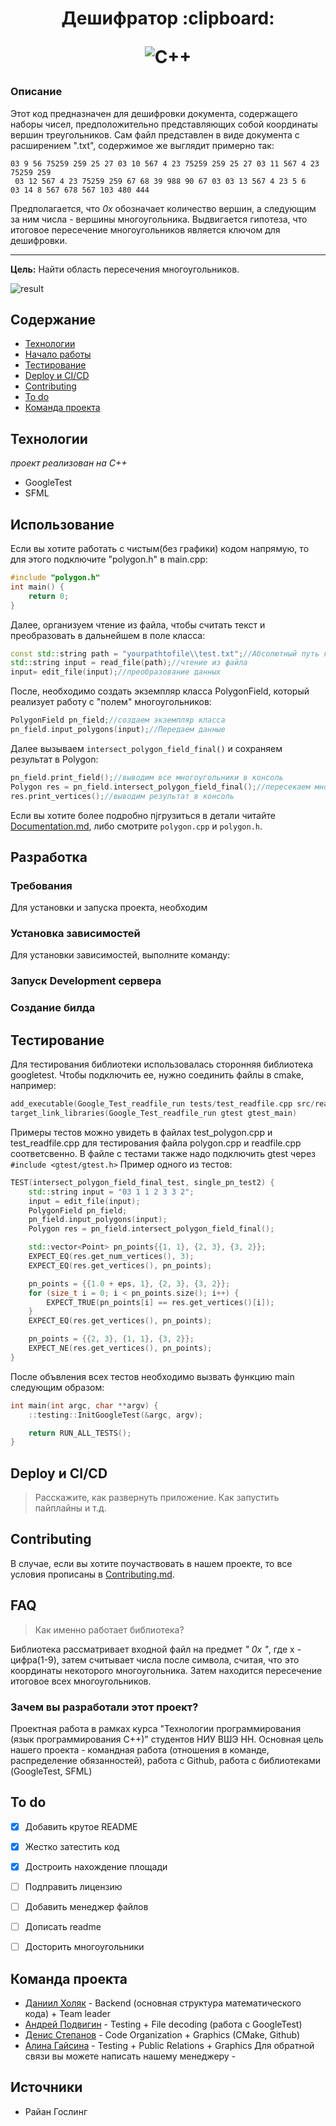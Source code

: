 <h1 align="center">Дешифратор :clipboard:

![C++](https://img.shields.io/badge/c++-%2300599C.svg?style=for-the-badge&logo=c%2B%2B&logoColor=white)
</h1>
<h3 align="left">Описание</h3>
Этот код предназначен для дешифровки документа, содержащего наборы чисел, предположительно представляющих собой координаты вершин треугольников. Сам файл представлен в виде документа с расширением ".txt", содержимое же выглядит примерно так:

```
03 9 56 75259 259 25 27 03 10 567 4 23 75259 259 25 27 03 11 567 4 23 75259 259
 03 12 567 4 23 75259 259 67 68 39 988 90 67 03 03 13 567 4 23 5 6    03 14 8 567 678 567 103 480 444
```

Предполагается, что *0x* обозначает количество вершин, а следующим за ним числа - вершины многоугольника. Выдвигается гипотеза, что итоговое пересечение многоугольников является ключом для дешифровки.

---

**Цель:** Найти область пересечения многоугольников.

![result](https://github.com/DeStep3000/IOT/blob/master/results.png)

## Содержание
- [Технологии](#технологии)
- [Начало работы](#начало-работы)
- [Тестирование](#тестирование)
- [Deploy и CI/CD](#deploy-и-ci/cd)
- [Contributing](#contributing)
- [To do](#to-do)
- [Команда проекта](#команда-проекта)

## Технологии
*проект реализован на C++*
- GoogleTest
- SFML

## Использование
Если вы хотите работать с чистым(без графики) кодом напрямую, то для этого подключите "polygon.h" в main.cpp:
```c++
#include "polygon.h"
int main() {
    return 0;
}
```
Далее, организуем чтение из файла, чтобы считать текст и преобразовать в дальнейшем в поле класса:
```c++
const std::string path = "yourpathtofile\\test.txt";//Абсолютный путь к файлу
std::string input = read_file(path);//чтение из файла
input= edit_file(input);//преобразование данных
```
После, необходимо создать экземпляр класса PolygonField, который реализует работу с "полем" многоугольников:
```c++
PolygonField pn_field;//создаем экземпляр класса
pn_field.input_polygons(input);//Передаем данные
```
Далее вызываем ```intersect_polygon_field_final()``` и сохраняем результат в Polygon:
```c++
pn_field.print_field();//выводим все многоугольники в консоль
Polygon res = pn_field.intersect_polygon_field_final();//пересекаем многоугольники
res.print_vertices();//выводим результат в консоль
```
Если вы хотите более подробно пjгрузиться в детали читайте [Documentation.md](./DOCUMENTATION.md), либо смотрите ```polygon.cpp``` и ```polygon.h```.
## Разработка

### Требования
Для установки и запуска проекта, необходим 

### Установка зависимостей
Для установки зависимостей, выполните команду:

### Запуск Development сервера

### Создание билда


## Тестирование
Для теcтирования библиотеки использовалась сторонняя библиотека googletest. Чтобы подключить ее, нужно соединить файлы в cmake, например:
```c++
add_executable(Google_Test_readfile_run tests/test_readfile.cpp src/readfile.cpp)
target_link_libraries(Google_Test_readfile_run gtest gtest_main)
```
Примеры тестов можно увидеть в файлах test_polygon.cpp и test_readfile.cpp для тестирования файла polygon.cpp и readfile.cpp соответсвенно. В файле с тестами также надо подключить gtest через ```#include <gtest/gtest.h>```
Пример одного из тестов:
```c++
TEST(intersect_polygon_field_final_test, single_pn_test2) {
    std::string input = "03 1 1 2 3 3 2";
    input = edit_file(input);
    PolygonField pn_field;
    pn_field.input_polygons(input);
    Polygon res = pn_field.intersect_polygon_field_final();

    std::vector<Point> pn_points{{1, 1}, {2, 3}, {3, 2}};
    EXPECT_EQ(res.get_num_vertices(), 3);
    EXPECT_EQ(res.get_vertices(), pn_points);

    pn_points = {{1.0 + eps, 1}, {2, 3}, {3, 2}};
    for (size_t i = 0; i < pn_points.size(); i++) {
        EXPECT_TRUE(pn_points[i] == res.get_vertices()[i]);
    }
    EXPECT_EQ(res.get_vertices(), pn_points);

    pn_points = {{2, 3}, {1, 1}, {3, 2}};
    EXPECT_NE(res.get_vertices(), pn_points);
}
```
После объвления всех тестов необходимо вызвать функцию main следующим образом:
```c++
int main(int argc, char **argv) {
    ::testing::InitGoogleTest(&argc, argv);

    return RUN_ALL_TESTS();
}
```

## Deploy и CI/CD
> Расскажите, как развернуть приложение. Как запустить пайплайны и т.д.

## Contributing
В случае, если вы хотите поучаствовать в нашем проекте, то все условия прописаны в [Contributing.md](./CONTRIBUTING.md).

## FAQ 
> Как именно работает библиотека?

Библиотека рассматривает входной файл на предмет *" 0x "*, где x - цифра(1-9), затем считывает числа после символа, считая, что это координаты некоторого многоугольника. Затем находится пересечение итоговое всех многоугольников.

### Зачем вы разработали этот проект?
Проектная работа в рамках курса "Технологии программирования (язык программирования С++)" студентов НИУ ВШЭ НН. Основная цель нашего проекта - командная работа (отношения в команде, распределение обязанностей), работа с Github, работа с библиотеками (GoogleTest, SFML)

## To do
- [x] Добавить крутое README
- [x] Жестко затестить код
- [x] Достроить нахождение площади
- [ ] Подправить лицензию
- [ ] Добавить менеджер файлов
- [ ] Дописать readme
- [ ] Досторить многоугольники
      

## Команда проекта

- [Даниил Холяк](https://github.com/limoncatGod) - Backend (основная структура математического кода) + Team leader 
- [Андрей Подвигин](https://github.com/dragonpuffle) - Testing + File decoding (работа с GoogleTest) 
- [Денис Степанов](https://github.com/DeStep3000) - Code Organization + Graphics (CMake, Github)
- [Алина Гайсина](https://github.com/VVroli) - Testing + Public Relations + Graphics
  Для обратной связи вы можете написать нашему менеджеру - [](https://t.me/VVroli)

## Источники
- Райан Гослинг
